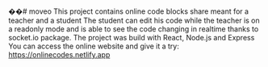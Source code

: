 ��#   m o v e o 
This project contains online code blocks share meant for a teacher and a student
The student can edit his code while the teacher is on a readonly mode and is able to see the code changing in realtime
thanks to socket.io package.
The project was build with React, Node.js and Express
You can access the online website and give it a try: 
https://onlinecodes.netlify.app



 
